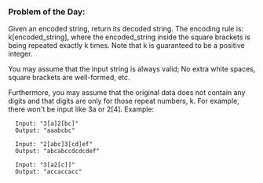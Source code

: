 ### Problem of the Day:
Given an encoded string, return its decoded string.
The encoding rule is: k[encoded_string], where the encoded_string inside the square brackets is being repeated exactly k times. Note that k is guaranteed to be a positive integer.

You may assume that the input string is always valid; No extra white spaces, square brackets are well-formed, etc.

Furthermore, you may assume that the original data does not contain any digits and that digits are only for those repeat numbers, k. For example, there won't be input like 3a or 2[4].
Example:
```text
  Input: "3[a]2[bc]"
  Output: "aaabcbc"

  Input: "2[abc]3[cd]ef"
  Output: "abcabccdcdcdef"

  Input: "3[a2[c]]"
  Output: "accaccacc"
```